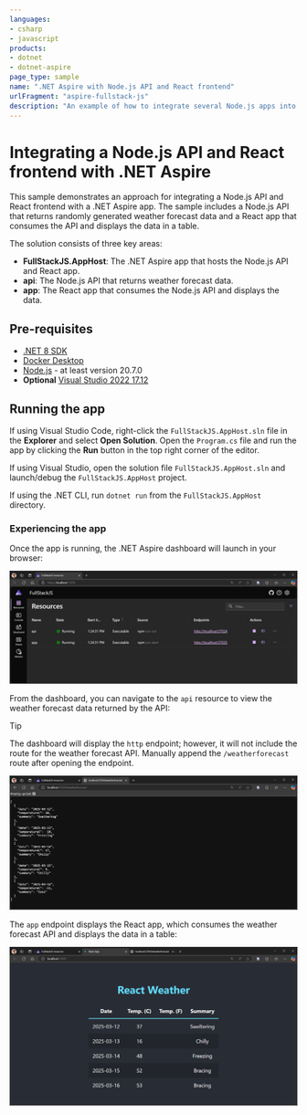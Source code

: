 ```yaml
---
languages:
- csharp
- javascript
products:
- dotnet
- dotnet-aspire
page_type: sample
name: ".NET Aspire with Node.js API and React frontend"
urlFragment: "aspire-fullstack-js"
description: "An example of how to integrate several Node.js apps into a .NET Aspire app."
---
```


# Integrating a Node.js API and React frontend with .NET Aspire

This sample demonstrates an approach for integrating a Node.js API and React frontend with a .NET Aspire app. The sample includes a Node.js API that returns randomly generated weather forecast data and a React app that consumes the API and displays the data in a table.

The solution consists of three key areas:

- **FullStackJS.AppHost**: The .NET Aspire app that hosts the Node.js API and React app.
- **api**: The Node.js API that returns weather forecast data.
- **app**: The React app that consumes the Node.js API and displays the data.

## Pre-requisites

- [.NET 8 SDK](https://dotnet.microsoft.com/download/dotnet/8.0)
- [Docker Desktop](https://www.docker.com/products/docker-desktop/)
- [Node.js](https://nodejs.org) - at least version 20.7.0
- **Optional** [Visual Studio 2022 17.12](https://visualstudio.microsoft.com/vs/)

## Running the app

If using Visual Studio Code, right-click the `FullStackJS.AppHost.sln` file in the **Explorer** and select **Open Solution**. Open the `Program.cs` file and run the app by clicking the **Run** button in the top right corner of the editor.

If using Visual Studio, open the solution file `FullStackJS.AppHost.sln` and launch/debug the `FullStackJS.AppHost` project.

If using the .NET CLI, run `dotnet run` from the `FullStackJS.AppHost` directory.

### Experiencing the app

Once the app is running, the .NET Aspire dashboard will launch in your browser:

![.NET Aspire dashboard](./images/aspire-dashboard.png)

From the dashboard, you can navigate to the `api` resource to view the weather forecast data returned by the API:

> [!TIP]
> The dashboard will display the `http` endpoint; however, it will not include the route for the weather forecast API. Manually append the `/weatherforecast` route after opening the endpoint.

![Weather forecast API](./images/weather-forecast-api.png)

The `app` endpoint displays the React app, which consumes the weather forecast API and displays the data in a table:

![React app](./images/react-app.png)
